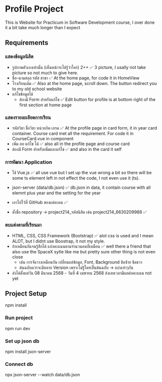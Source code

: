 # Profile Project
This is Website for Practicum in Software Development course, I over done it a bit take much longer than I expect

## Requirements
### แสดงข้อมูลนิสิต 
- รูปภาพตัวเองเท่านั้น (เห็นหน้าจะได้รู้ว่าใคร) 2++ ✅ 3 picture, I usally not take picture so not much to give here.  
- ชื่อ-นามสกุล รหัส สาขา ✅ At the home page, for code it in HomeView  
- โรงเรียนเดิม ✅ Also at the home page, scroll down. The button redirect you to my old school website  
- แก้ไขข้อมูลได้  
  - ต้องมี Form สำหรับแก้ไข  ✅ Edit button for profile is at bottom right of the first section at home page

### แสดงรายละเอียดการเรียน
- รหัสวิชา ชื่อวิชา หน่วยกิต เกรด ✅ At the profile page in card form, it in year card container. Course card met all the requirement. For code it in CourseCard.vue in component  
- เพิ่ม ลบ แก้ไข ได้ ✅ also all in the profile page and course card  
- ต้องมี Form สำหรับเพิ่มและแก้ไข ✅ and also in the card it self  

### การพัฒนา Application
- ใช้ Vue.js ✅ all use vue but I set up the vue wrong a bit so there will be some ts element left in not effect the code, I not even use it (ts).  
- json-server (data/db.json) ✅ db.json in data, it contain course with all elemnt plus year and the setting for the year  

- เอาไปไว้ที่ GitHub ของแต่ละคน ✅  
- ตั้งชื่อ repository → project214_รหัสนิสิต เช่น project214_6630209988 ✅  

### ตบแต่งตามที่เรียนมา 
- HTML, CSS, CSS Framework (Bootstrap) ✅ alot css is used and I mean ALOT, but I didnt use Boostrap, it not my style.  
- ถ้าเหมือนกันจนรู้สึกได้ แบ่งคะแนนตามจำนวนคนที่เหมือน ✅ well there a friend that also use the SpaceX sytle like me but pretty sure other thing is not even close  
  - เช่น การจัดวางเหมือนกัน เปลี่ยนแต่ข้อมูล, Font, Background ชิดซ้าย ชิดขวา  
  - ต้นฉบับควรจะมีหลาย Version เพราะไม่รู้ใครเป็นต้นฉบับ → แบ่งเท่าๆกัน  
- ส่งได้ตั้งแต่วัน 08 มีนาคม 2568 - วันที่ 4 เมษายน 2568 ส่งเลยเวลามีผลต่อคะแนน not yet  

## Project Setup

npm install

### Run project

npm run dev

### Set up json db

npm install json-server

### Connect db

npx json-server --watch data/db.json
